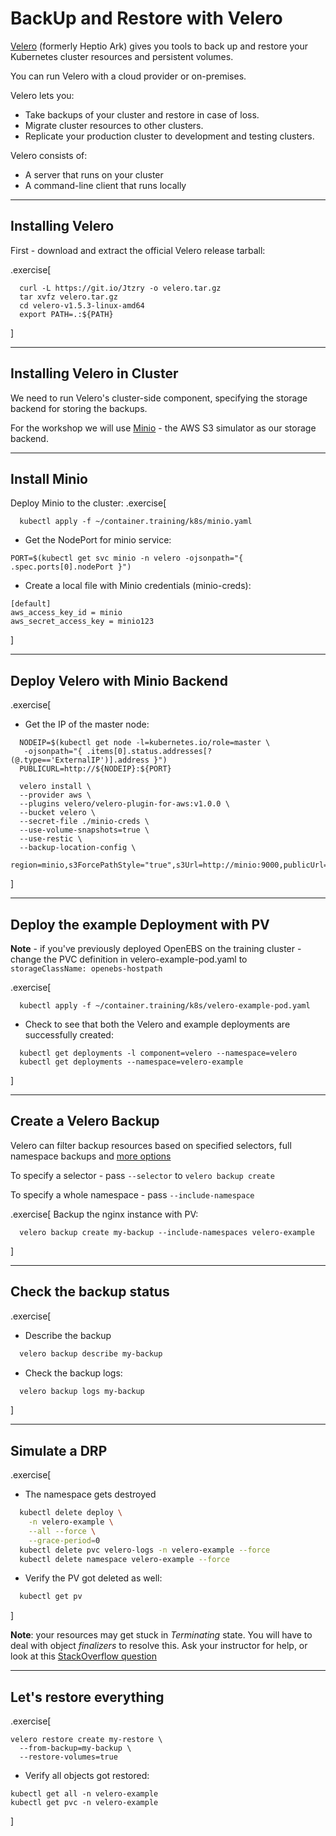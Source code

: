 # BackUp and Restore with Velero

[Velero](https://velero.io) (formerly Heptio Ark) gives you tools to back up and restore your Kubernetes cluster resources and persistent volumes. 

You can run Velero with a cloud provider or on-premises. 

Velero lets you:

- Take backups of your cluster and restore in case of loss.
- Migrate cluster resources to other clusters.
- Replicate your production cluster to development and testing clusters.

Velero consists of:

- A server that runs on your cluster
- A command-line client that runs locally

---

## Installing Velero

First - download and extract the official Velero release tarball:

.exercise[
```
  curl -L https://git.io/Jtzry -o velero.tar.gz
  tar xvfz velero.tar.gz
  cd velero-v1.5.3-linux-amd64
  export PATH=.:${PATH}
```
]

---
## Installing Velero in Cluster

We need to run Velero's cluster-side component, specifying the storage backend for storing the backups.

For the workshop we will use [Minio](https://minio.io) - the AWS S3 simulator as our storage backend.

---
## Install Minio

Deploy Minio to the cluster:
.exercise[
```
  kubectl apply -f ~/container.training/k8s/minio.yaml
```
- Get the NodePort for minio service:
```
PORT=$(kubectl get svc minio -n velero -ojsonpath="{ .spec.ports[0].nodePort }")
```
- Create a local file with Minio credentials (minio-creds):
```
[default]
aws_access_key_id = minio
aws_secret_access_key = minio123
```
]

---
## Deploy Velero with Minio Backend

.exercise[
- Get the IP of the master node:
```
  NODEIP=$(kubectl get node -l=kubernetes.io/role=master \
   -ojsonpath="{ .items[0].status.addresses[?(@.type=='ExternalIP')].address }")
  PUBLICURL=http://${NODEIP}:${PORT}
```
```
  velero install \
  --provider aws \
  --plugins velero/velero-plugin-for-aws:v1.0.0 \
  --bucket velero \
  --secret-file ./minio-creds \
  --use-volume-snapshots=true \
  --use-restic \
  --backup-location-config \
  region=minio,s3ForcePathStyle="true",s3Url=http://minio:9000,publicUrl=${PUBLICURL}
```
]

---
## Deploy the example Deployment with PV

**Note** - if you've previously deployed OpenEBS on the training cluster - change the PVC definition in velero-example-pod.yaml to `storageClassName: openebs-hostpath`

.exercise[
```
  kubectl apply -f ~/container.training/k8s/velero-example-pod.yaml
```
- Check to see that both the Velero and example deployments are successfully created:
```
  kubectl get deployments -l component=velero --namespace=velero
  kubectl get deployments --namespace=velero-example
```
]

---

## Create a Velero Backup

Velero can filter backup resources based on specified selectors, full namespace backups and [more options](https://velero.io/docs/v1.5/resource-filtering/)

To specify a selector - pass `--selector` to `velero backup create`

To specify a whole namespace - pass `--include-namespace`

.exercise[
Backup the nginx instance with PV:
```
  velero backup create my-backup --include-namespaces velero-example
```
]

---

## Check the backup status

.exercise[

- Describe the backup
```bash
  velero backup describe my-backup
```
 - Check the backup logs:
```bash
  velero backup logs my-backup
```
]

---

## Simulate a DRP

.exercise[

- The namespace gets destroyed
```bash
  kubectl delete deploy \
    -n velero-example \
    --all --force \
    --grace-period=0
  kubectl delete pvc velero-logs -n velero-example --force
  kubectl delete namespace velero-example --force
```
- Verify the PV got deleted as well:
```bash
  kubectl get pv
```
]

**Note**: your resources may get stuck in *Terminating* state. You will have to deal with object *finalizers* to resolve this. Ask your instructor for help, or look at this [StackOverflow question](https://stackoverflow.com/questions/52369247/namespace-stuck-as-terminating-how-do-i-remove-it)

---
## Let's restore everything

.exercise[
```
velero restore create my-restore \
  --from-backup=my-backup \
  --restore-volumes=true
```
- Verify all objects got restored:
```
kubectl get all -n velero-example
kubectl get pvc -n velero-example
```
]